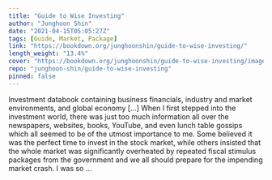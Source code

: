 ```yaml
---
title: "Guide to Wise Investing"
author: "Junghoon Shin"
date: "2021-04-15T05:05:27Z"
tags: [Guide, Market, Package]
link: "https://bookdown.org/junghoonshin/guide-to-wise-investing/"
length_weight: "13.4%"
cover: "https://bookdown.org/junghoonshin/guide-to-wise-investing/images/mathieu-stern-1zO4O3Z0UJA-unsplash.jpg"
repo: "junghoon-shin/guide-to-wise-investing"
pinned: false
---
```


Investment databook containing business financials, industry and market environments, and global economy [...] When I first stepped into the investment world, there was just too much information all over the newspapers, websites, books, YouTube, and even lunch table gossips which all seemed to be of the utmost importance to me. Some believed it was the perfect time to invest in the stock market, while others insisted that the whole market was significantly overheated by repeated fiscal stimulus packages from the government and we all should prepare for the impending market crash. I was so ...
